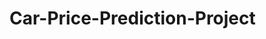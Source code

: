 # Car-Price-Prediction-Project

<figure width="550", height="315>
  <iframe src="https://youtu.be/5vIOEJHubgo" frameborder="0" allowfullscreen="true"> </iframe>
</figure>
